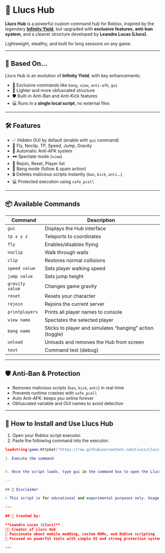 # 🚀 Llucs Hub

**Llucs Hub** is a powerful custom command hub for Roblox, inspired by the legendary [**Infinity Yield**](https://github.com/EdgeIY/infiniteyield), but upgraded with **exclusive features**, **anti-ban system**, and a cleaner structure developed by **Leandro Lucas (Llucs)**.

Lightweight, stealthy, and built for long sessions on any game.

---

## 🧠 Based On...

Llucs Hub is an evolution of **Infinity Yield**, with key enhancements:

- 🧲 Exclusive commands like `bang`, `view`, `anti-afk`, `gui`
- 🧱 Lighter and more obfuscated structure
- 🛡️ Built-in Anti-Ban and Anti-Kick features
- 💻 Runs in a **single local script**, no external files

---

## 🛠️ Features

- ✅ Hidden GUI by default (enable with `gui` command)
- 🧲 Fly, Noclip, TP, Speed, Jump, Gravity
- 🤖 Automatic Anti-AFK system
- 🕶️ Spectate mode (`view`)
- 🔁 Rejoin, Reset, Player list
- 🔞 Bang mode (follow & spam action)
- 🔒 Deletes malicious scripts instantly (`ban`, `kick`, `anti`...)
- 💻 Protected execution using `safe_pcall`

---

## 📦 Available Commands

| Command         | Description                                                 |
|-----------------|-------------------------------------------------------------|
| `gui`           | Displays the Hub interface                                  |
| `tp x y z`      | Teleports to coordinates                                    |
| `fly`           | Enables/disables flying                                     |
| `noclip`        | Walk through walls                                          |
| `clip`          | Restores normal collisions                                  |
| `speed value`   | Sets player walking speed                                   |
| `jump value`    | Sets jump height                                            |
| `gravity value` | Changes game gravity                                        |
| `reset`         | Resets your character                                       |
| `rejoin`        | Rejoins the current server                                  |
| `printplayers`  | Prints all player names to console                          |
| `view name`     | Spectates the selected player                               |
| `bang name`     | Sticks to player and simulates “banging” action (toggle)    |
| `unload`        | Unloads and removes the Hub from screen                     |
| `test`          | Command test (debug)                                        |

---

## 🛡️ Anti-Ban & Protection

- Removes malicious scripts (`ban`, `kick`, `anti`) in real-time
- Prevents runtime crashes with `safe_pcall`
- Auto Anti-AFK: keeps you online forever
- Obfuscated variable and GUI names to avoid detection

---

## 📁 How to Install and Use Llucs Hub

1. Open your Roblox script executor.  
2. Paste the following command into the executor:

```lua
loadstring(game:HttpGet("https://raw.githubusercontent.com/Llucs/Llucs-Hub/main/latest.lua"))()`

3. Execute the command.


4. Once the script loads, type gui in the command box to open the Llucs Hub interface.

---

## 📌 Disclaimer

> This script is for educational and experimental purposes only. Usage is your own responsibility. Always respect Roblox's Terms of Service.

---

## 👑 Created by:

**Leandro Lucas (Llucs)**  
🧑‍💻 Creator of Llucs Hub  
📲 Passionate about mobile modding, custom ROMs, and Roblox scripting  
💬 Focused on powerful tools with simple UI and strong protection systems

---
